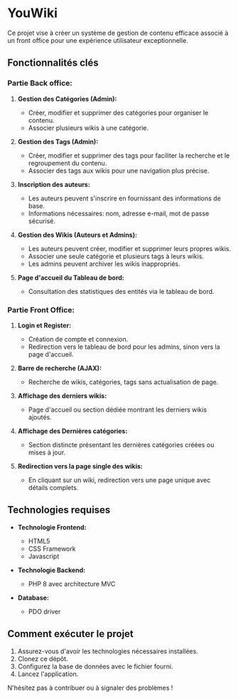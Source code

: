 # YouWiki

Ce projet vise à créer un système de gestion de contenu efficace associé à un front office pour une expérience utilisateur exceptionnelle.

## Fonctionnalités clés

### Partie Back office:

1. **Gestion des Catégories (Admin):**
   - Créer, modifier et supprimer des catégories pour organiser le contenu.
   - Associer plusieurs wikis à une catégorie.

2. **Gestion des Tags (Admin):**
   - Créer, modifier et supprimer des tags pour faciliter la recherche et le regroupement du contenu.
   - Associer des tags aux wikis pour une navigation plus précise.

3. **Inscription des auteurs:**
   - Les auteurs peuvent s'inscrire en fournissant des informations de base.
   - Informations nécessaires: nom, adresse e-mail, mot de passe sécurisé.

4. **Gestion des Wikis (Auteurs et Admins):**
   - Les auteurs peuvent créer, modifier et supprimer leurs propres wikis.
   - Associer une seule catégorie et plusieurs tags à leurs wikis.
   - Les admins peuvent archiver les wikis inappropriés.

5. **Page d'accueil du Tableau de bord:**
   - Consultation des statistiques des entités via le tableau de bord.

### Partie Front Office:

1. **Login et Register:**
   - Création de compte et connexion.
   - Redirection vers le tableau de bord pour les admins, sinon vers la page d'accueil.

2. **Barre de recherche (AJAX):**
   - Recherche de wikis, catégories, tags sans actualisation de page.

3. **Affichage des derniers wikis:**
   - Page d'accueil ou section dédiée montrant les derniers wikis ajoutés.

4. **Affichage des Dernières catégories:**
   - Section distincte présentant les dernières catégories créées ou mises à jour.

5. **Redirection vers la page single des wikis:**
   - En cliquant sur un wiki, redirection vers une page unique avec détails complets.

## Technologies requises

- **Technologie Frontend:**
  - HTML5
  - CSS Framework
  - Javascript

- **Technologie Backend:**
  - PHP 8 avec architecture MVC

- **Database:**
  - PDO driver

## Comment exécuter le projet

1. Assurez-vous d'avoir les technologies nécessaires installées.
2. Clonez ce dépôt.
3. Configurez la base de données avec le fichier fourni.
4. Lancez l'application.

N'hésitez pas à contribuer ou à signaler des problèmes !
